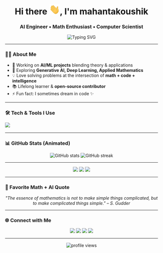 <!-- Header Section -->
<h1 align="center">
  Hi there <img src="https://raw.githubusercontent.com/ABSphreak/ABSphreak/master/gifs/Hi.gif" width="35">, I'm mahantakoushik
</h1>
<h3 align="center">AI Engineer • Math Enthusiast • Computer Scientist</h3>

<!-- Typing SVG Animation -->
<p align="center">
  <img src="https://readme-typing-svg.herokuapp.com?font=Fira+Code&size=24&duration=3000&pause=1000&color=00F7F7&center=true&vCenter=true&width=600&lines=AI+Engineer;Mathematics+Lover;Machine+Learning+Practitioner;Computer+Scientist;Always+Learning+New+Things" alt="Typing SVG" />
</p>

---

### 👨‍💻 About Me
- 🔭 Working on **AI/ML projects** blending theory & applications  
- 🌱 Exploring **Generative AI, Deep Learning, Applied Mathematics**  
- 💡 Love solving problems at the intersection of **math + code + intelligence**  
- 📚 Lifelong learner & **open-source contributor**  
- ⚡ Fun fact: I sometimes dream in code ✨  

---

### 🛠️ Tech & Tools I Use
<img src="https://skillicons.dev/icons?i=python,pytorch,tensorflow,sklearn,fastapi,aws,docker,git,linux,vscode,anaconda,react,nodejs,javascript,typescript,html,css,nextjs,c,cpp,csharp,go" />


---

### 📊 GitHub Stats (Animated)
<p align="center">
  <img src="https://github-readme-stats.vercel.app/api?username=mahantakoushik&show_icons=true&theme=tokyonight&hide_border=true&count_private=true&include_all_commits=true" alt="GitHub stats" />
  <img src="https://github-readme-streak-stats.herokuapp.com/?user=mahantakoushik&theme=tokyonight&hide_border=true" alt="GitHub streak" />
</p>

---

<!--### ⚡ Fun Animation-->
<p align="center">
  <img src="https://raw.githubusercontent.com/rajput2107/rajput2107/master/Assets/Developer.gif" width="250"/>
  <img src="https://raw.githubusercontent.com/rajput2107/rajput2107/master/Assets/AI.gif" width="250"/>
  <img src="https://raw.githubusercontent.com/rajput2107/rajput2107/master/Assets/Rocket.gif" width="150"/>
</p>

---

### 🧮 Favorite Math + AI Quote
<p align="center">
  <em>"The essence of mathematics is not to make simple things complicated, but to make complicated things simple." – S. Gudder</em>
</p>

---

### 🌐 Connect with Me
<p align="center">
  <a href="https://linkedin.com/in/" target="_blank"><img src="https://img.shields.io/badge/-LinkedIn-0A66C2?style=for-the-badge&logo=linkedin&logoColor=white"/></a>
  <a href="https://twitter.com/" target="_blank"><img src="https://img.shields.io/badge/-Twitter-1DA1F2?style=for-the-badge&logo=twitter&logoColor=white"/></a>
  <a href="https://example.com" target="_blank"><img src="https://img.shields.io/badge/-Portfolio-000000?style=for-the-badge&logo=vercel&logoColor=white"/></a>
  <a href="mailto:mymail.example.com"><img src="https://img.shields.io/badge/-Email-EA4335?style=for-the-badge&logo=gmail&logoColor=white"/></a>
</p>

---

<p align="center">
  <img src="https://komarev.com/ghpvc/?username=mahantakoushik&label=Profile%20Views&color=0e75b6&style=flat" alt="profile views" />
</p>
